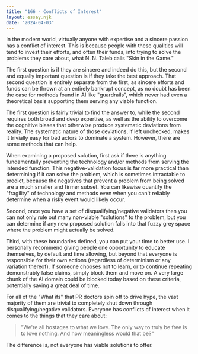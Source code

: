 ```yaml
---
title: "166 - Conflicts of Interest"
layout: essay.njk
date: "2024-04-03"
---
```


In the modern world, virtually anyone with expertise and a sincere passion has a conflict of interest. This is because people with these qualities will tend to invest their efforts, and often their funds, into trying to solve the problems they care about, what N. N. Taleb calls "Skin in the Game."

The first question is if they are sincere and indeed do this, but the second and equally important question is if they take the best approach. That second question is entirely separate from the first, as sincere efforts and funds can be thrown at an entirely bankrupt concept, as no doubt has been the case for methods found in AI like "guardrails", which never had even a theoretical basis supporting them serving any viable function.

The first question is fairly trivial to find the answer to, while the second requires both broad and deep expertise, as well as the ability to overcome the cognitive biases that otherwise produce systematic deviations from reality. The systematic nature of those deviations, if left unchecked, makes it trivially easy for bad actors to dominate a system. However, there are some methods that can help.

When examining a proposed solution, first ask if there is anything fundamentally preventing the technology and/or methods from serving the intended function. This negative-validation focus is far more practical than determining if it can solve the problem, which is sometimes intractable to predict, because the negatives that prevent a problem from being solved are a much smaller and firmer subset. You can likewise quantify the "fragility" of technology and methods even when you can't reliably determine when a risky event would likely occur.

Second, once you have a set of disqualifying/negative validators then you can not only rule out many non-viable "solutions" to the problem, but you can determine if any new proposed solution falls into that fuzzy grey space where the problem might actually be solved.

Third, with these boundaries defined, you can put your time to better use. I personally recommend giving people one opportunity to educate themselves, by default and time allowing, but beyond that everyone is responsible for their own actions (regardless of determinism or any variation thereof). If someone chooses not to learn, or to continue repeating demonstrably false claims, simply block them and move on. A very large chunk of the AI domain could be blocked today based on these criteria, potentially saving a great deal of time.

For all of the "What ifs" that PR doctors spin off to drive hype, the vast majority of them are trivial to completely shut down through disqualifying/negative validators. Everyone has conflicts of interest when it comes to the things that they care about: 

> "We're all hostages to what we love. The only way to truly be free is to love nothing. And how meaningless would that be?"

The difference is, not everyone has viable solutions to offer.
